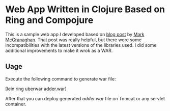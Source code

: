# Web App Written in Clojure Based on Ring and Compojure

This is a sample web app I developed based on [blog post](http://mmcgrana.github.com/2010/07/develop-deploy-clojure-web-applications.html) by
[Mark McGranaghan](http://mmcgrana.github.com/). That post was really helpful, but there were some incompatibilities with the latest versions
of the libraries used. I did some additional improvements to make it wrok as a WAR.

## Uage
Execute the following command to generate war file:

[lein ring uberwar adder.war]

After that you can deploy generated *adder.war* file on Tomcat or any
servlet container.
